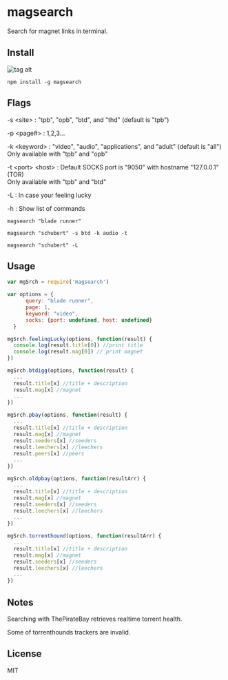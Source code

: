 # magsearch #

Search for magnet links in terminal.


## Install ##
![tag alt](https://travis-ci.org/roecrew/magsearch.svg?branch=master)

```
npm install -g magsearch
```

## Flags ##

-s \<site> : "tpb", "opb", "btd", and "thd" (default is "tpb")

-p \<page#> : 1,2,3...

-k \<keyword> : "video", "audio", "applications", and "adult" (default is "all") <br />
Only available with "tpb" and "opb"

-t \<port> \<host> : Default SOCKS port is "9050" with hostname "127.0.0.1" (TOR) <br />
Only available with "tpb" and "btd"


-L : In case your feeling lucky

-h : Show list of commands


  ```
magsearch "blade runner"
  ```

  ```
magsearch "schubert" -s btd -k audio -t
  ```
  
  ```
magsearch "schubert" -L
  ```

## Usage ##

  ```js
  var mgSrch = require('magsearch')
  
  var options = {
		query: "blade runner",
		page: 1,
		keyword: "video",
		socks: {port: undefined, host: undefined}
	}
  
  mgSrch.feelingLucky(options, function(result) {
	console.log(result.title[0]) //print title
	console.log(result.mag[0]) // print magnet
  })
  
  mgSrch.btdigg(options, function(result) {
    ...    
	result.title[x] //title + description
	result.mag[x] //magnet
	...
  })
  
  mgSrch.pbay(options, function(result) {
    ...    
	result.title[x] //title + description
	result.mag[x] //magnet
	result.seeders[x] //seeders
	result.leechers[x] //leechers
	result.peers[x] //peers
	...
  })
  
  mgSrch.oldpbay(options, function(resultArr) {
    ...    
	result.title[x] //title + description
	result.mag[x] //magnet
	result.seeders[x] //seeders
	result.leechers[x] //leechers
	...
  })
  
  mgSrch.torrenthound(options, function(resultArr) {
    ...    
	result.title[x] //title + description
	result.mag[x] //magnet
	result.seeders[x] //seeders
	result.leechers[x] //leechers
	...
  })
  ```

## Notes ##
Searching with ThePirateBay retrieves realtime torrent health.

Some of torrenthounds trackers are invalid.

## License ##
MIT
